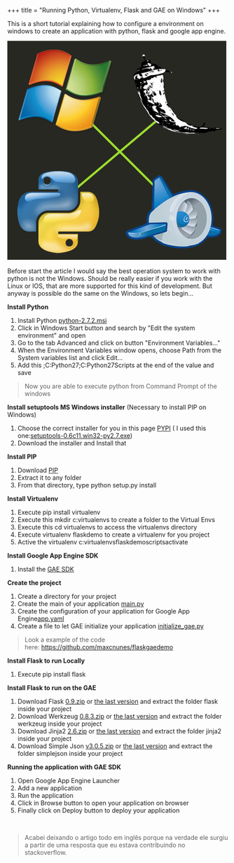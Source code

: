 +++
title = "Running Python, Virtualenv, Flask and GAE on Windows"
+++

<p>This is a short tutorial explaining how to configure a environment on windows to create an application with python, flask and google app engine.</p>

<img class="size-full wp-image-846" title="python flask gae windows" alt="" src="/assets/python_flask_gae_windows.jpg" width="500" height="500" />

<p>Before start the article I would say the best operation system to work with python is not the Windows. Should be really easier if you work with the Linux or IOS, that are more supported for this kind of development. But anyway is possible do the same on the Windows, so lets begin...<!--more--></p>
<p><strong>Install Python</strong></p>
<ol>
<li>Install Python <a href="http://www.python.org/ftp/python/2.7.2/python-2.7.2.msi">python-2.7.2.msi</a></li>
<li>Click in Windows Start button and search by "Edit the system environment" and open</li>
<li>Go to the tab Advanced and click on button "Environment Variables…"</li>
<li>When the Environment Variables window opens, choose Path from the System variables list and click Edit…</li>
<li>Add this <span class="code_block">;C:Python27;C:Python27Scripts</span> at the end of the value and save</li>
</ol>
<blockquote>
<div>Now you are able to execute python from Command Prompt of the windows</div>
</blockquote>
<p><strong>Install setuptools MS Windows installer</strong> (Necessary to install PIP on Windows)</p>
<ol>
<li>Choose the correct installer for you in this page <a href="http://pypi.python.org/pypi/setuptools#files">PYPI</a> ( I used this one:<a href="http://pypi.python.org/packages/2.7/s/setuptools/setuptools-0.6c11.win32-py2.7.exe#md5=57e1e64f6b7c7f1d2eddfc9746bbaf20">setuptools-0.6c11.win32-py2.7.exe</a>)</li>
<li>Download the installer and Install that</li>
</ol>
<p><strong>Install PIP</strong></p>
<ol>
<li>Download <a href="http://pypi.python.org/pypi/pip#downloads">PIP</a></li>
<li>Extract it to any folder</li>
<li>From that directory, type <span class="code_block">python setup.py install</span></li>
</ol>
<p><strong>Install Virtualenv</strong></p>
<ol>
<li>Execute <span class="code_block">pip install virtualenv</span></li>
<li>Execute this <span class="code_block">mkdir c:virtualenvs</span> to create a folder to the Virtual Envs</li>
<li>Execute this <span class="code_block">cd virtualenvs</span> to access the virtualenvs directory</li>
<li>Execute <span class="code_block">virtualenv flaskdemo</span> to create a virtualenv for you project</li>
<li>Active the virtualenv <span class="code_block" data-mce-mark="1">c:virtualenvsflaskdemoscriptsactivate</span></li>
</ol>
<p><strong>Install Google App Engine SDK</strong></p>
<ol>
<li>Install the <a href="https://developers.google.com/appengine/downloads">GAE SDK</a></li>
</ol>
<p><strong>Create the project</strong></p>
<ol>
<li>Create a directory for your project</li>
<li>Create the main of your application <a href="https://github.com/maxcnunes/flaskgaedemo/blob/master/main.py">main.py</a></li>
<li>Create the configuration of your application for Google App Engine<a href="https://github.com/maxcnunes/flaskgaedemo/blob/master/app.yaml">app.yaml</a></li>
<li>Create a file to let GAE initialize your application <a href="https://github.com/maxcnunes/flaskgaedemo/blob/master/initialize_gae.py">initialize_gae.py</a></li>
</ol>
<blockquote>
<div>Look a example of the code here:&nbsp;<a href="https://github.com/maxcnunes/flaskgaedemo" rel="nofollow">https://github.com/maxcnunes/flaskgaedemo</a></div>
</blockquote>
<p><strong>Install Flask to run Locally</strong></p>
<ol>
<li>Execute <span class="code_block">pip install flask</span></li>
</ol>
<p><strong>Install Flask to run on the GAE</strong></p>
<ol>
<li>Download Flask <a href="https://github.com/mitsuhiko/flask/archive/0.9.zip">0.9.zip</a>&nbsp;or <a href="https://github.com/mitsuhiko/flask/tags">the last version</a> and extract the folder flask inside your project</li>
<li>Download Werkzeug <a href="https://github.com/mitsuhiko/werkzeug/archive/0.8.3.zip">0.8.3.zip</a> or&nbsp;<a href="https://github.com/mitsuhiko/werkzeug/tags">the last version</a>&nbsp;and extract the folder werkzeug inside your project</li>
<li>Download Jinja2 <a href="https://github.com/mitsuhiko/jinja2/archive/2.6.zip">2.6.zip</a> or&nbsp;<a href="https://github.com/mitsuhiko/jinja2/tags">the last version</a>&nbsp;and extract the folder jinja2 inside your project</li>
<li>Download Simple Json <a href="https://github.com/simplejson/simplejson/archive/v3.0.5.zip">v3.0.5.zip</a> or&nbsp;<a href="https://github.com/simplejson/simplejson/archive/v3.0.5.zip">the last version</a>&nbsp;and extract the folder simplejson inside your project</li>
</ol>
<p><strong>Running the application with GAE SDK</strong></p>
<ol>
<li>Open Google App Engine Launcher</li>
<li>Add a new application</li>
<li>Run the application</li>
<li>Click in Browse button to open your application on browser</li>
<li>Finally click on Deploy button to deploy your application</li>
</ol>
<div>&nbsp;</div>
<blockquote><p>Acabei deixando o artigo todo em inglês porque na verdade ele surgiu a partir de uma resposta que eu estava contribuindo no stackoverflow.</p></blockquote>
